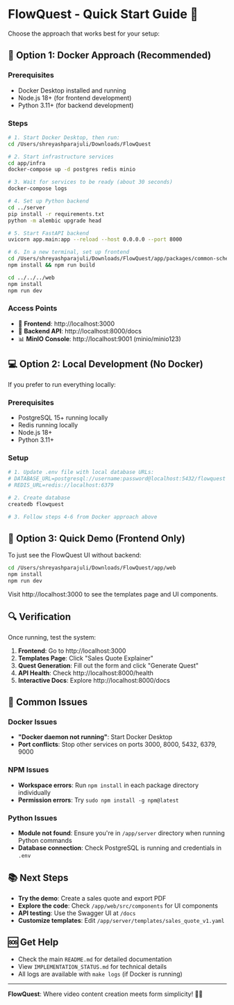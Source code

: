 # FlowQuest - Quick Start Guide 🚀

Choose the approach that works best for your setup:

## 🐳 **Option 1: Docker Approach (Recommended)**

### Prerequisites
- Docker Desktop installed and running
- Node.js 18+ (for frontend development)
- Python 3.11+ (for backend development)

### Steps
```bash
# 1. Start Docker Desktop, then run:
cd /Users/shreyashparajuli/Downloads/FlowQuest

# 2. Start infrastructure services
cd app/infra
docker-compose up -d postgres redis minio

# 3. Wait for services to be ready (about 30 seconds)
docker-compose logs

# 4. Set up Python backend
cd ../server
pip install -r requirements.txt
python -m alembic upgrade head

# 5. Start FastAPI backend
uvicorn app.main:app --reload --host 0.0.0.0 --port 8000

# 6. In a new terminal, set up frontend
cd /Users/shreyashparajuli/Downloads/FlowQuest/app/packages/common-schemas
npm install && npm run build

cd ../../../web
npm install
npm run dev
```

### Access Points
- 🎥 **Frontend**: http://localhost:3000
- 🔧 **Backend API**: http://localhost:8000/docs
- 📊 **MinIO Console**: http://localhost:9001 (minio/minio123)

## 💻 **Option 2: Local Development (No Docker)**

If you prefer to run everything locally:

### Prerequisites
- PostgreSQL 15+ running locally
- Redis running locally
- Node.js 18+
- Python 3.11+

### Setup
```bash
# 1. Update .env file with local database URLs:
# DATABASE_URL=postgresql://username:password@localhost:5432/flowquest
# REDIS_URL=redis://localhost:6379

# 2. Create database
createdb flowquest

# 3. Follow steps 4-6 from Docker approach above
```

## 🚀 **Option 3: Quick Demo (Frontend Only)**

To just see the FlowQuest UI without backend:

```bash
cd /Users/shreyashparajuli/Downloads/FlowQuest/app/web
npm install
npm run dev
```

Visit http://localhost:3000 to see the templates page and UI components.

## 🔍 **Verification**

Once running, test the system:

1. **Frontend**: Go to http://localhost:3000
2. **Templates Page**: Click "Sales Quote Explainer" 
3. **Quest Generation**: Fill out the form and click "Generate Quest"
4. **API Health**: Check http://localhost:8000/health
5. **Interactive Docs**: Explore http://localhost:8000/docs

## 🐛 **Common Issues**

### Docker Issues
- **"Docker daemon not running"**: Start Docker Desktop
- **Port conflicts**: Stop other services on ports 3000, 8000, 5432, 6379, 9000

### NPM Issues
- **Workspace errors**: Run `npm install` in each package directory individually
- **Permission errors**: Try `sudo npm install -g npm@latest`

### Python Issues
- **Module not found**: Ensure you're in `/app/server` directory when running Python commands
- **Database connection**: Check PostgreSQL is running and credentials in `.env`

## 📚 **Next Steps**

- **Try the demo**: Create a sales quote and export PDF
- **Explore the code**: Check `/app/web/src/components` for UI components
- **API testing**: Use the Swagger UI at `/docs`
- **Customize templates**: Edit `/app/server/templates/sales_quote_v1.yaml`

## 🆘 **Get Help**

- Check the main `README.md` for detailed documentation
- View `IMPLEMENTATION_STATUS.md` for technical details
- All logs are available with `make logs` (if Docker is running)

---

**FlowQuest**: Where video content creation meets form simplicity! 🎥✨
